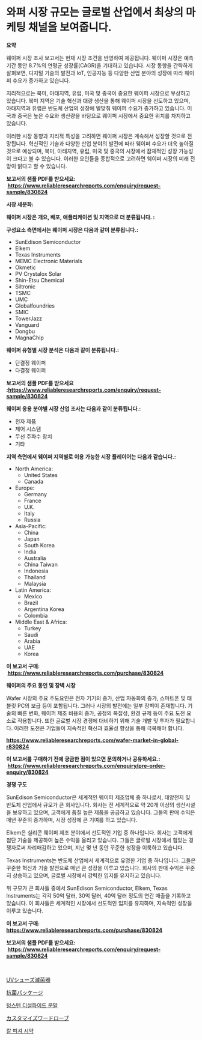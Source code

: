 <p><h1>와퍼 시장 규모는 글로벌 산업에서 최상의 마케팅 채널을 보여줍니다.</h1></p><p><strong>요약</strong></p>
<p><p>웨이퍼 시장 조사 보고서는 현재 시장 조건을 반영하여 제공됩니다. 웨이퍼 시장은 예측 기간 동안 8.7%의 연평균 성장률(CAGR)을 기대하고 있습니다. 시장 동향을 간략하게 살펴보면, 디지털 기술의 발전과 IoT, 인공지능 등 다양한 산업 분야의 성장에 따라 웨이퍼 수요가 증가하고 있습니다.</p><p>지리적으로는 북미, 아태지역, 유럽, 미국 및 중국이 중요한 웨이퍼 시장으로 부상하고 있습니다. 북미 지역은 기술 혁신과 대량 생산을 통해 웨이퍼 시장을 선도하고 있으며, 아태지역과 유럽은 반도체 산업의 성장에 발맞춰 웨이퍼 수요가 증가하고 있습니다. 미국과 중국은 높은 수요와 생산량을 바탕으로 웨이퍼 시장에서 중요한 위치를 차지하고 있습니다.</p><p>이러한 시장 동향과 지리적 특성을 고려하면 웨이퍼 시장은 계속해서 성장할 것으로 전망됩니다. 혁신적인 기술과 다양한 산업 분야의 발전에 따라 웨이퍼 수요가 더욱 높아질 것으로 예상되며, 북미, 아태지역, 유럽, 미국 및 중국의 시장에서 잠재적인 성장 가능성이 크다고 볼 수 있습니다. 이러한 요인들을 종합적으로 고려하면 웨이퍼 시장의 미래 전망이 밝다고 할 수 있습니다.</p></p>
<p><strong>보고서의 샘플 PDF를 받으세요: &nbsp;<a href="https://www.reliableresearchreports.com/enquiry/request-sample/830824">https://www.reliableresearchreports.com/enquiry/request-sample/830824</a></strong></p>
<p><strong>시장 세분화:</strong></p>
<p><strong> 웨이퍼 시장은 개요, 배포, 애플리케이션 및 지역으로 더 분류됩니다. :</strong></p>
<p><strong>구성요소 측면에서는 웨이퍼 시장은 다음과 같이 분류됩니다.:</strong></p>
<p><ul><li>SunEdison Semiconductor</li><li>Elkem</li><li>Texas Instruments</li><li>MEMC Electronic Materials</li><li>Okmetic</li><li>PV Crystalox Solar</li><li>Shin-Etsu Chemical</li><li>Siltronic</li><li>TSMC</li><li>UMC</li><li>Globalfoundries</li><li>SMIC</li><li>TowerJazz</li><li>Vanguard</li><li>Dongbu</li><li>MagnaChip</li></ul></p>
<p><strong> 웨이퍼 유형별 시장 분석은 다음과 같이 분류됩니다.:</strong></p>
<p><ul><li>단결정 웨이퍼</li><li>다결정 웨이퍼</li></ul></p>
<p><strong>보고서의 샘플 PDF를 받으세요 :<a href="https://www.reliableresearchreports.com/enquiry/request-sample/830824">https://www.reliableresearchreports.com/enquiry/request-sample/830824</a></strong></p>
<p><strong> 웨이퍼 응용 분야별 시장 산업 조사는 다음과 같이 분류됩니다.:</strong></p>
<p><ul><li>전자 제품</li><li>제어 시스템</li><li>무선 주파수 장치</li><li>기타</li></ul></p>
<p><strong>지역 측면에서 웨이퍼 지역별로 이용 가능한 시장 플레이어는 다음과 같습니다.:</strong></p>
<p><ul>
    <li>
        North America:
        <ul>
            <li>United States</li>
            <li>Canada</li>
        </ul>
    </li>
    <li>
        Europe:
        <ul>
            <li>Germany</li>
            <li>France</li>
            <li>U.K.</li>
            <li>Italy</li>
            <li>Russia</li>
        </ul>
    </li>
    <li>
        Asia-Pacific:
        <ul>
            <li>China</li>
            <li>Japan</li>
            <li>South Korea</li>
            <li>India</li>
            <li>Australia</li>
            <li>China Taiwan</li>
            <li>Indonesia</li>
            <li>Thailand</li>
            <li>Malaysia</li>
        </ul>
    </li>
    <li>
        Latin America:
        <ul>
            <li>Mexico</li>
            <li>Brazil</li>
            <li>Argentina Korea</li>
            <li>Colombia</li>
        </ul>
    </li>
    <li>
        Middle East & Africa:
        <ul>
            <li>Turkey</li>
            <li>Saudi</li>
            <li>Arabia</li>
            <li>UAE</li>
            <li>Korea</li>
        </ul>
    </li>
    </ul></p>
<p><strong>이 보고서 구매: &nbsp;<a href="https://www.reliableresearchreports.com/purchase/830824">https://www.reliableresearchreports.com/purchase/830824</a></strong></p>
<p><strong>웨이퍼의 주요 동인 및 장벽 시장</strong></p>
<p><p>Wafer 시장의 주요 주도요인은 전자 기기의 증가, 산업 자동화의 증가, 스마트폰 및 태블릿 PC의 보급 등이 포함됩니다. 그러나 시장의 발전에는 일부 장벽이 존재합니다. 기술의 빠른 변화, 웨이퍼 제조 비용의 증가, 공정의 복잡성, 환경 규제 등이 주요 도전 요소로 작용합니다. 또한 글로벌 시장 경쟁에 대비하기 위해 기술 개발 및 투자가 필요합니다. 이러한 도전은 기업들이 지속적인 혁신과 효율성 향상을 통해 극복해야 합니다.</p></p>
<p><strong><a href="https://www.reliableresearchreports.com/wafer-market-in-global-r830824">https://www.reliableresearchreports.com/wafer-market-in-global-r830824</a></strong></p>
<p><strong>이 보고서를 구매하기 전에 궁금한 점이 있으면 문의하거나 공유하세요.: &nbsp;<a href="https://www.reliableresearchreports.com/enquiry/pre-order-enquiry/830824">https://www.reliableresearchreports.com/enquiry/pre-order-enquiry/830824</a></strong></p>
<p><strong>경쟁 구도</strong></p>
<p><p>SunEdison Semiconductor은 세계적인 웨이퍼 제조업체 중 하나로서, 태양전지 및 반도체 산업에서 규모가 큰 회사입니다. 회사는 전 세계적으로 약 20개 이상의 생산시설을 보유하고 있으며, 고객에게 품질 높은 제품을 공급하고 있습니다. 그들의 판매 수익은 매년 꾸준히 증가하며, 시장 성장에 큰 기여를 하고 있습니다.</p><p>Elkem은 실리콘 웨이퍼 제조 분야에서 선도적인 기업 중 하나입니다. 회사는 고객에게 첨단 기술을 제공하여 높은 수익을 올리고 있습니다. 그들은 글로벌 시장에서 힘있는 경쟁자로써 자리매김하고 있으며, 지난 몇 년 동안 꾸준한 성장을 이룩하고 있습니다.</p><p>Texas Instruments는 반도체 산업에서 세계적으로 유명한 기업 중 하나입니다. 그들은 꾸준한 혁신과 기술 발전으로 매년 큰 성장을 이루고 있습니다. 회사의 판매 수익은 꾸준히 상승하고 있으며, 글로벌 시장에서 강력한 입지를 유지하고 있습니다.</p><p>위 규모가 큰 회사들 중에서 SunEdison Semiconductor, Elkem, Texas Instruments는 각각 50억 달러, 30억 달러, 40억 달러 정도의 연간 매출을 기록하고 있습니다. 이 회사들은 세계적인 시장에서 선도적인 입지를 유지하며, 지속적인 성장을 이루고 있습니다.</p></p>
<p><strong>이 보고서 구매: &nbsp; <a href="https://www.reliableresearchreports.com/purchase/830824">https://www.reliableresearchreports.com/purchase/830824</a></strong></p>
<p><strong>보고서의 샘플 PDF를 받으세요: &nbsp;<a href="https://www.reliableresearchreports.com/enquiry/request-sample/830824">https://www.reliableresearchreports.com/enquiry/request-sample/830824</a></strong><strong></strong></p>
<p>&nbsp;</p>
<p><p><a href="https://github.com/ppmazlotr77499/Market-Research-Report-List-1/blob/main/164215726246.md">UVシューズ滅菌器</a></p><p><a href="https://medium.com/@desekay3566/%E6%8A%97%E8%8F%8C%E5%8C%85%E8%A3%85%E5%B8%82%E5%A0%B4%E5%B1%95%E6%9C%9B-%E6%A5%AD%E7%95%8C%E6%A6%82%E8%A6%81%E3%81%A8%E4%BA%88%E6%B8%AC-2024%E5%B9%B4%E3%81%8B%E3%82%892031%E5%B9%B4-3f5ec4944fff">抗菌パッケージ</a></p><p><a href="https://medium.com/@gummibear5656757/%ED%85%85%EC%8A%A4%ED%85%90-%EC%9D%B4%ED%99%A9%ED%99%94%EB%AC%BC-%EB%B6%84%EB%A7%90-%EC%8B%9C%EC%9E%A5-%EC%A0%84%EB%A7%9D-%EC%82%B0%EC%97%85-%EA%B0%9C%EC%9A%94-%EB%B0%8F-%EC%98%88%EC%B8%A1-2024%EB%85%84%EB%B6%80%ED%84%B0-2031%EB%85%84%EA%B9%8C%EC%A7%80-bf497dca0c8b">텅스텐 디설파이드 분말</a></p><p><a href="https://medium.com/@marcosoenrt565736/%E3%82%AB%E3%82%B9%E3%82%BF%E3%83%9E%E3%82%A4%E3%82%BA%E3%81%95%E3%82%8C%E3%81%9F%E3%83%AF%E3%83%BC%E3%83%89%E3%83%AD%E3%83%BC%E3%83%96%E5%B8%82%E5%A0%B4-%E3%82%BF%E3%82%A4%E3%83%97-%E3%82%A2%E3%83%97%E3%83%AA%E3%82%B1%E3%83%BC%E3%82%B7%E3%83%A7%E3%83%B3-%E5%9C%B0%E7%90%86%E3%81%AB%E3%82%88%E3%82%8B%E5%8C%85%E6%8B%AC%E7%9A%84%E8%A9%95%E4%BE%A1-73ef95f34315">カスタマイズワードローブ</a></p><p><a href="https://medium.com/@everettilkinson56562023/%EC%B9%BC-%ED%94%BC%EC%85%94-%EC%8B%9C%EC%95%BD-%EC%8B%9C%EC%9E%A5-%EA%B7%9C%EB%AA%A8-%EB%B0%8F-%EC%8B%9C%EC%9E%A5-%EB%8F%99%ED%96%A5-%EC%99%84%EB%B2%BD%ED%95%9C-%EC%82%B0%EC%97%85-%EA%B0%9C%EC%9A%94-2024%EB%85%84%EB%B6%80%ED%84%B0-2031%EB%85%84%EA%B9%8C%EC%A7%80-cfdf0739fab6">칼 피셔 시약</a></p></p>